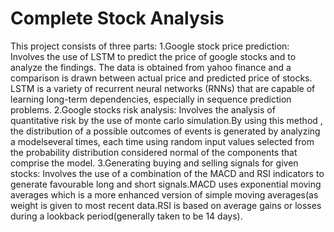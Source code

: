 # Complete Stock Analysis
This project consists of three parts:
1.Google stock price prediction: Involves the use of LSTM to predict the price of google stocks and to analyze the findings.
The data is obtained from yahoo finance and a comparison is drawn between actual price and predicted price of stocks.
LSTM is a variety of recurrent neural networks (RNNs) that are capable of learning long-term dependencies, especially in sequence prediction problems.
2.Google stocks risk analysis: Involves the analysis of quantitative risk by the use of monte carlo simulation.By using this method , the distribution of a possible outcomes of events is generated by analyzing a modelseveral times, each time using random input values selected from the probability distribution considered normal of the components that comprise the model.
3.Generating buying and selling signals for given stocks: Involves the use of a combination of the MACD and RSI indicators to generate favourable long and short signals.MACD uses exponential moving averages which is a more enhanced version of simple moving averages(as weight is given to most recent data.RSI is based on average gains or losses during a lookback period(generally taken to be 14 days).



